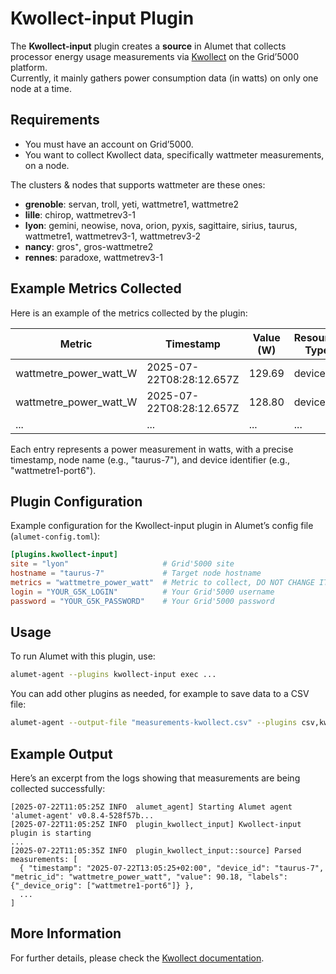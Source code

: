 # Kwollect-input Plugin

The **Kwollect-input** plugin creates a **source** in Alumet that collects processor energy usage measurements via [Kwollect](https://gitlab.inria.fr/grid5000/kwollect) on the Grid’5000 platform.  
Currently, it mainly gathers power consumption data (in watts) on only one node at a time.

## Requirements

- You must have an account on Grid’5000.  
- You want to collect Kwollect data, specifically wattmeter measurements, on a node.

The clusters & nodes that supports wattmeter are these ones:
- **grenoble**: servan, troll, yeti, wattmetre1, wattmetre2
- **lille**: chirop, wattmetrev3-1
- **lyon**: gemini, neowise, nova, orion, pyxis, sagittaire, sirius, taurus, wattmetre1, wattmetrev3-1, wattmetrev3-2
- **nancy**: gros⁺, gros-wattmetre2
- **rennes**: paradoxe, wattmetrev3-1

## Example Metrics Collected

Here is an example of the metrics collected by the plugin:

| Metric                   | Timestamp                      | Value (W)    | Resource Type | Resource ID  | Consumer Type   | Consumer ID        | Metric ID              |
| ------------------------ | ------------------------------ | ------------ | ------------- | ------------ | --------------- | ------------------ | ---------------------- |
| wattmetre_power_watt_W   | 2025-07-22T08:28:12.657Z       | 129.69       | device_id     | taurus-7     | device_origin   | wattmetre1-port6   | wattmetre_power_watt   |
| wattmetre_power_watt_W   | 2025-07-22T08:28:12.657Z       | 128.80       | device_id     | taurus-7     | device_origin   | wattmetre1-port6   | wattmetre_power_watt   |
| ...                      | ...                            | ...          | ...           | ...          | ...             | ...                | ...                    |

Each entry represents a power measurement in watts, with a precise timestamp, node name (e.g., "taurus-7"), and device identifier (e.g., "wattmetre1-port6").

## Plugin Configuration

Example configuration for the Kwollect-input plugin in Alumet’s config file (`alumet-config.toml`):

```toml
[plugins.kwollect-input]
site = "lyon"                     # Grid'5000 site
hostname = "taurus-7"             # Target node hostname
metrics = "wattmetre_power_watt"  # Metric to collect, DO NOT CHANGE IT
login = "YOUR_G5K_LOGIN"          # Your Grid'5000 username
password = "YOUR_G5K_PASSWORD"    # Your Grid'5000 password
````

## Usage

To run Alumet with this plugin, use:

```bash
alumet-agent --plugins kwollect-input exec ...
```

You can add other plugins as needed, for example to save data to a CSV file:

```bash
alumet-agent --output-file "measurements-kwollect.csv" --plugins csv,kwollect-input exec ...
```

## Example Output

Here’s an excerpt from the logs showing that measurements are being collected successfully:

```text
[2025-07-22T11:05:25Z INFO  alumet_agent] Starting Alumet agent 'alumet-agent' v0.8.4-528f57b...
[2025-07-22T11:05:25Z INFO  plugin_kwollect_input] Kwollect-input plugin is starting
...
[2025-07-22T11:05:35Z INFO  plugin_kwollect_input::source] Parsed measurements: [
  { "timestamp": "2025-07-22T13:05:25+02:00", "device_id": "taurus-7", "metric_id": "wattmetre_power_watt", "value": 90.18, "labels": {"_device_orig": ["wattmetre1-port6"]} },
  ...
]
```

## More Information

For further details, please check the [Kwollect documentation](https://www.grid5000.fr/w/Monitoring_Using_Kwollect).
